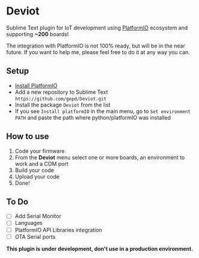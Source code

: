 # Deviot
Sublime Text plugin for IoT development using [PlatformIO](http://platformio.org/) ecosystem and supporting **~200** boards!

The integration with PlatformIO is not 100% ready, but will be in the near future. 
If you want to help me, please feel free to do it at any way you can.

## Setup

* [Install PlatformIO](http://platformio.org/#!/get-started)
* Add a new repository to Sublime Text `https://github.com/gepd/Deviot.git`
* Install the package `Deviot` from the list
* If you see `Install platformIO` in the main menu, go to `Set environment PATH` and paste the path where python/platformIO was installed

## How to use
1. Code your firmware
2. From the **Deviot** menu select one or more boards, an environment to work and a COM port
3. Build your code
4. Upload your code
5. Done!

## To Do
- [ ] Add Serial Monitor
- [ ] Languages
- [ ] PlatformIO API Libraries integration
- [ ] OTA Serial ports

**This plugin is under development, don't use in a production environment.**
